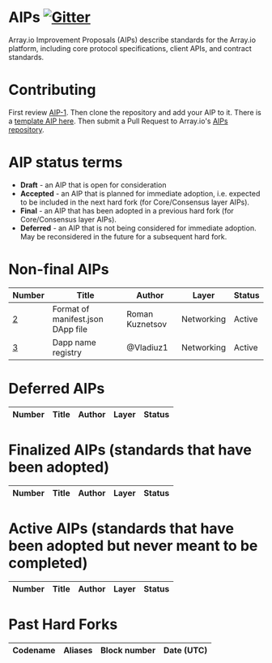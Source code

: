 # AIPs [![Gitter](https://badges.gitter.im/Join%20Chat.svg)](https://gitter.im/arrayio/AIPs?utm_source=badge&utm_medium=badge&utm_campaign=pr-badge)
Array.io Improvement Proposals (AIPs) describe standards for the Array.io platform, including core protocol specifications, client APIs, and contract standards.

# Contributing
First review [AIP-1](AIPS/AIP-1.md). Then clone the repository and add your AIP to it. There is a [template AIP here](AIP-X.md). Then submit a Pull Request to Array.io's [AIPs repository](https://github.com/arrayio/AIPs).

# AIP status terms
* **Draft** - an AIP that is open for consideration
* **Accepted** - an AIP that is planned for immediate adoption, i.e. expected to be included in the next hard fork (for Core/Consensus layer AIPs).
* **Final** - an AIP that has been adopted in a previous hard fork (for Core/Consensus layer AIPs).
* **Deferred** - an AIP that is not being considered for immediate adoption. May be reconsidered in the future for a subsequent hard fork.

# Non-final AIPs
| Number              | Title                                                   | Author                        | Layer     | Status     |
| ------------------- | ------------------------------------------------------- | ----------------------------- | --------- | ---------- |
| [2](AIPS/AIP-2.md) |  Format of manifest.json DApp file                       | Roman Kuznetsov          | Networking      | Active  |
| [3](AIPS/AIP-3.md) |  Dapp name registry                       | @Vladiuz1          | Networking      | Active  |

<!--

This readme was forked from Ethereum repository, so I am leaving the list below as in example of how the tables must be filled.

| [3](AIPS/eip-3.md) |  Addition of CALLDEPTH opcode                           | Martin Holst Swende           | Core      | Draft      |
| [4](AIPS/eip-4.md)        |  AIP Classification                                     | Joseph Chow                   | Meta      | Draft      |
| [5](AIPS/eip-5.md)        |  Gas Usage for `RETURN` and `CALL*`                     | Christian Reitwiessner        | Core      | Draft      |
| [101](AIPS/eip-101.md)    |  Serenity Currency and Crypto Abstraction               | Vitalik Buterin               |           | Active     |
| [158](AIPS/eip-158.md)    |  State clearing                                         | Vitalik Buterin               | Core      | Superseded |
| [165](AIPS/eip-165.md)    |  ERC-165 Standard Interface Detection                   | Christian Reitwiessner        | Interface    | Draft |
| [234](AIPS/eip-234.md)    |  Add `blockHash` to JSON-RPC filter options             | Micah Zoltu                   | Interface | Draft      |
| [615](AIPS/eip-615.md)    |  Subroutines and Static Jumps for the EVM               | Greg Colvin                   | Core   | Draft      |
| [616](AIPS/eip-616.md)    |  SIMD Operations for the EVM                            | Greg Colvin                   | Core      | Draft      |
| [681](AIPS/eip-681.md)    |  ERC-681 URL Format for Transaction Requests  | Daniel A. Nagy                 | Interface | Draft      |
| [758](AIPS/eip-758.md)    |  Subscriptions and filters for transaction return data  | Jack Peterson                 | Interface | Draft      |
| [801](AIPS/eip-801.md)    |  ERC-801 Canary Standard                                | ligi                          | Interface | Draft      |
-->

# Deferred AIPs
| Number                                             | Title                                                                                        | Author                                     | Layer      | Status   |
| -------------------------------------------------- | -------------------------------------------------------------------------------------------- | ------------------------------------------ | ---------- | -------- |
<!--
| [86](https://github.com/arrayio/AIPs/pull/208)     | Abstraction of transaction origin and signature                                              | Vitalik Buterin                            | Core       | Deferred (to be replaced) |
| [96](https://github.com/arrayio/AIPs/pull/210)     | Blockhash refactoring                                                                        | Vitalik Buterin                            | Core       | Deferred |
| [145](AIPS/eip-145.md)                             | Bitwise shifting instructions in EVM                                                         | Alex Beregszaszi, Paweł Bylica             | Core       | Deferred |
-->

# Finalized AIPs (standards that have been adopted)
| Number                                             | Title                                                                                        | Author                                     | Layer      | Status   |
| -------------------------------------------------- | -------------------------------------------------------------------------------------------- | -------------------------------------------| ---------- | -------- |
<!--
| [2](AIPS/eip-2.md)                                 | Homestead Hard-fork Changes                                                                  | Vitalik Buterin                            | Core       | Final    |
| [6](AIPS/eip-6.md)                                 | Renaming Suicide Opcode                                                                      | Hudson Jameson                             | Interface  | Final    |
| [7](AIPS/eip-7.md)                                 | DELEGATECALL                                                                                 | Vitalik Buterin                            | Core       | Final    |
| [8](AIPS/eip-8.md)                                 | devp2p Forward Compatibility Requirements for Homestead                                      | Felix Lange                                | Networking | Final    |
| [20](AIPS/eip-20-token-standard.md)                | ERC-20 Token Standard                                                                        | Fabian Vogelsteller, Vitalik Buterin       | ERC        | Final    |
| [55](AIPS/eip-55.md)                               | ERC-55 Mixed-case checksum address encoding                                                  | Vitalik Buterin                            | ERC        | Final    |
| [100](https://github.com/arrayio/AIPs/issues/100) | Change difficulty adjustment to target mean block time including uncles                      | Vitalik Buterin                            | Core       | Final    |
| [137](AIPS/eip-137.md)                             | Array.io Domain Name Service - Specification                                                 | Nick Johnson                               | ERC        | Final    |
| [140](https://github.com/arrayio/AIPs/pull/206)   | REVERT instruction                                                                           | Alex Beregszaszi, Nikolai Mushegian        | Core       | Final    |
| [141](AIPS/eip-141.md)                             | Designated invalid EVM instruction                                                           | Alex Beregszaszi                           | Core       | Final    |
| [150](AIPS/eip-150.md)                             | Gas cost changes for IO-heavy operations                                                     | Vitalik Buterin                            | Core       | Final    |
| [155](AIPS/eip-155.md)                             | Simple replay attack protection                                                              | Vitalik Buterin                            | Core       | Final    |
| [160](AIPS/eip-160.md)                             | EXP cost increase                                                                            | Vitalik Buterin                            | Core       | Final    |
| [161](AIPS/eip-161.md)                             | State trie clearing (invariant-preserving alternative)                                       | Gavin Wood                                 | Core       | Final    |
| [162](AIPS/eip-162.md)                             | ERC-162 Initial ENS Hash Registrar                                                           | Maurelian, Nick Johnson                    | ERC        | Final    |
| [170](AIPS/eip-170.md)                             | Contract code size limit                                                                     | Vitalik Buterin                            | Core       | Final    |
| [181](AIPS/eip-181.md)                             | ERC-181 ENS support for reverse resolution of Array.io addresses                             | Nick Johnson                               | ERC        | Final    |
| [190](AIPS/eip-190.md)                             | ERC-190 Array.io Smart Contract Packaging Standard                                           | Merriam, Coulter, Erfurt, Catalano, Matias | ERC        | Final    |
| [196](https://github.com/arrayio/AIPs/pull/213)   | Precompiled contracts for addition and scalar multiplication on the elliptic curve alt_bn128 | Christian Reitwiessner                     | Core       | Final    |
| [197](https://github.com/arrayio/AIPs/pull/212)   | Precompiled contracts for optimal Ate pairing check on the elliptic curve alt_bn128          | Vitalik Buterin, Christian Reitwiessner    | Core       | Final    |
| [198](https://github.com/arrayio/AIPs/pull/198)   | Precompiled contract for bigint modular exponentiation                                       | Vitalik Buterin                            | Core       | Final    |
| [211](https://github.com/arrayio/AIPs/pull/211)   | New opcodes: RETURNDATASIZE and RETURNDATACOPY                                               | Christian Reitwiessner                     | Core       | Final    |
| [214](https://github.com/arrayio/AIPs/pull/214)   | New opcode STATICCALL                                                                        | Vitalik Buterin, Christian Reitwiessner    | Core       | Final    |
| [649](https://github.com/arrayio/AIPs/pull/669)   | Metropolis Difficulty Bomb Delay and Block Reward Reduction                                  | Afri Schoedon, Vitalik Buterin             | Core       | Final    |
| [658](https://github.com/arrayio/AIPs/pull/658)   | Embedding transaction status code in receipts                                                | Nick Johnson                               | Core       | Final    |
| [706](AIPS/eip-706.md)                             | DEVp2p snappy compression                                                                    | Péter Szilágyi                             | Networking | Final    |
-->
# Active AIPs (standards that have been adopted but never meant to be completed)

| Number                                             | Title                                                                                        | Author                                     | Layer      | Status   |
| -------------------------------------------------- | -------------------------------------------------------------------------------------------- | -------------------------------------------| ---------- | -------- |
<!--
| [1](AIPS/eip-1.md)                                 | AIP Purpose and Guidelines                                                                   | Martin Becze, Hudson Jameson               | Meta       | Active    |
-->

# Past Hard Forks
| Codename                              | Aliases                     | Block number   | Date (UTC) |
|-------------------------------------- |---------------------------- |----------------|------------|
<!--
| [Homestead](AIPS/eip-606.md)          |                             | 1,150,000      | 2016-03-14 |
| [DAO Fork](AIPS/eip-779.md)           |                             | 1,920,000      | 2016-07-20 |
| [Tangerine Whistle](AIPS/eip-608.md)  | Anti-DoS, AIP 150           | 2,463,000      | 2016-10-18 |
| [Spurious Dragon](AIPS/eip-607.md)    | State-clearing, AIP 158/161 | 2,675,000      | 2016-11-22 |
| [Byzantium](AIPS/eip-609.md)          | Metropolis: Part 1          | 4,730,000      | 2017-10-16 |
-->

